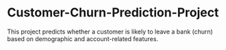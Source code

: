 # Customer-Churn-Prediction-Project
This project predicts whether a customer is likely to leave a bank (churn) based on demographic and account-related features.
